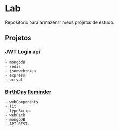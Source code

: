 # Lab

Repositório para armazenar meus projetos de estudo.

## Projetos

### [JWT Login api](./01_nodejs_api_authentication_jwt/)

    - mongodB
    - redis
    - jsonwebtoken
    - express
    - bcrypt

### [BirthDay Reminder](./02_birthday_reminder/)

    - webComponents
    - lit
    - typeScript
    - webPack
    - mongoDB
    - API REST.
